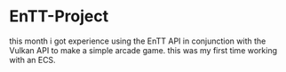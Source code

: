 # EnTT-Project

this month i got experience using the EnTT API in conjunction with the Vulkan API to make a simple arcade game.
this was my first time working with an ECS.
